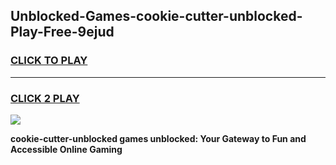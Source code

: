 
## Unblocked-Games-cookie-cutter-unblocked-Play-Free-9ejud
<h3>
<a href="https://premium76.site?title=cookie-cutter-unblocked&ref=18A1">CLICK TO PLAY</a></h3>
<hr>

<h3>
<a href="https://premium76.site?title=cookie-cutter-unblocked&ref=18A1">CLICK 2 PLAY</a>
  
</h3>

<a href="https://premium76.site?title=cookie-cutter-unblocked&ref=18A1"><img src="https://clearcache.store/games.png"></a>


**cookie-cutter-unblocked games unblocked: Your Gateway to Fun and Accessible Online Gaming**
